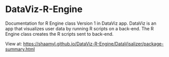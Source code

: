 # DataViz-R-Engine

Documentation for R Engine class Version 1 in DataViz app. DataViz is an app that visualizes user data by running R scripts on a back-end. The R Engine class creates the R scripts sent to back-end.


View at: https://shaamyl.github.io/DataViz-R-Engine/DataVisalizer/package-summary.html
